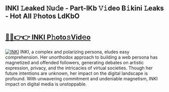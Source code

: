 ## INKI 𝙻eaked 𝙽u𝚍e - Part-lKb 𝚅𝚒deo B𝚒kini 𝙻eaks - Hot All 𝙿hotos LdKbO

# <h2><a href="http://ld72cri.urlbe.top/?page=INKI">🔗🔗👉👉 INKI P𝚑oto𝚜Vid𝚎o</a></h2>

[![INKI](https://i.imgur.com/eBuTRDB.gif)](http://ld72cri.urlbe.top/?page=INKI)
INKI, a complex and polarizing persona, eludes easy comprehension. Her unorthodox approach to building a web persona has magnetized and offended followers, generating debates on artistic expression, privacy, and the intricacies of virtual societies. Though her future intentions are unknown, her impact on the digital landscape is profound. With unwavering commitment and undeniable magnetism, INKI impact on digital media is unstoppable.
